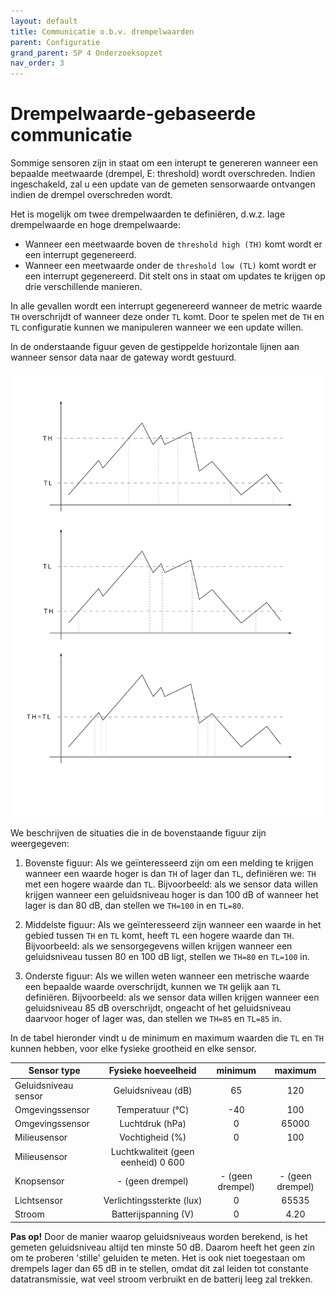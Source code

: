```yaml
---
layout: default
title: Communicatie o.b.v. drempelwaarden
parent: Configuratie
grand_parent: SP 4 Onderzoeksopzet 
nav_order: 3
---
```


# Drempelwaarde-gebaseerde communicatie

Sommige sensoren zijn in staat om een interupt te genereren wanneer een bepaalde meetwaarde (drempel, E: threshold) wordt overschreden.
Indien ingeschakeld, zal u een update van de gemeten sensorwaarde ontvangen indien de drempel overschreden wordt.

Het is mogelijk om twee drempelwaarden te definiëren, d.w.z. lage drempelwaarde en hoge drempelwaarde: 
* Wanneer een meetwaarde boven de `threshold high (TH)` komt wordt er een interrupt gegenereerd.
* Wanneer een meetwaarde onder de `threshold low (TL)` komt wordt er een interrupt gegenereerd.
Dit stelt ons in staat om updates te krijgen op drie verschillende manieren.

In alle gevallen wordt een interrupt gegenereerd wanneer de metric waarde `TH` overschrijdt of wanneer deze onder `TL` komt. 
Door te spelen met de `TH` en `TL` configuratie kunnen we manipuleren wanneer we een update willen.

In de onderstaande figuur geven de gestippelde horizontale lijnen aan wanneer sensor data naar de gateway wordt gestuurd.

![](../assets/images/tl-th-thresholds.svg)

We beschrijven de situaties die in de bovenstaande figuur zijn weergegeven:

1. Bovenste figuur: Als we geïnteresseerd zijn om een melding te krijgen wanneer een waarde hoger is dan `TH` of lager dan `TL`, definiëren we: `TH` met een hogere waarde dan `TL`.
Bijvoorbeeld: als we sensor data willen krijgen wanneer een geluidsniveau hoger is dan 100 dB of wanneer het lager is dan 80 dB, dan stellen we `TH=100` in en `TL=80`.

2. Middelste figuur: Als we geïnteresseerd zijn wanneer een waarde in het gebied tussen `TH` en `TL` komt, heeft `TL` een hogere waarde dan `TH`.
Bijvoorbeeld: als we sensorgegevens willen krijgen wanneer een geluidsniveau tussen 80 en 100 dB ligt, stellen we `TH=80` en `TL=100` in.

3. Onderste figuur: Als we willen weten wanneer een metrische waarde een bepaalde waarde overschrijdt, kunnen we `TH` gelijk aan `TL` definiëren.
Bijvoorbeeld: als we sensor data willen krijgen wanneer een geluidsniveau 85 dB overschrijdt, ongeacht of het geluidsniveau daarvoor hoger of lager was, dan stellen we `TH=85` en `TL=85` in.

In de tabel hieronder vindt u de minimum en maximum waarden die `TL` en `TH` kunnen hebben, voor elke fysieke grootheid en elke sensor.

| Sensor type | Fysieke hoeveelheid | minimum | maximum |
| ------------- |:-------------:|:-------------:|:-------------:| 
| Geluidsniveau sensor | Geluidsniveau (dB) | 65 | 120 |
| Omgevingssensor | Temperatuur (&deg;C) | -40 | 100 |
| Omgevingssensor | Luchtdruk (hPa) | 0 | 65000 |
| Milieusensor | Vochtigheid (%) | 0 | 100 |
| Milieusensor | Luchtkwaliteit (geen eenheid) 0 600
| Knopsensor | - (geen drempel) | - (geen drempel) | - (geen drempel) |
| Lichtsensor | Verlichtingssterkte (lux) | 0 | 65535 |
| Stroom | Batterijspanning (V) | 0 | 4.20 |

__Pas op!__ Door de manier waarop geluidsniveaus worden berekend, is het gemeten geluidsniveau altijd ten minste 50 dB. Daarom heeft het geen zin om te proberen 'stille' geluiden te meten.
Het is ook niet toegestaan om drempels lager dan 65 dB in te stellen, omdat dit zal leiden tot constante datatransmissie, wat veel stroom verbruikt en de batterij leeg zal trekken.

